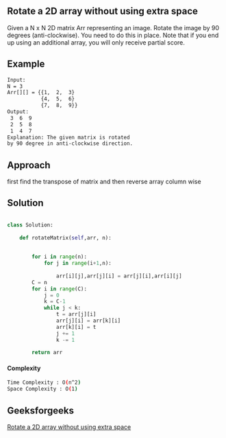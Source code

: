 ## Rotate a 2D array without using extra space
Given a N x N 2D matrix Arr representing an image. Rotate the image by 90 degrees (anti-clockwise). 
You need to do this in place. Note that if you end up using an additional array, you will only receive partial score.

## Example 
```bash
Input:
N = 3
Arr[][] = {{1,  2,  3}
           {4,  5,  6}
           {7,  8,  9}}
Output:
 3  6  9 
 2  5  8 
 1  4  7 
Explanation: The given matrix is rotated
by 90 degree in anti-clockwise direction.

```
## Approach 
 
 first find the transpose of matrix 
 and then reverse array column wise
 

## Solution

```python

class Solution:
    
    def rotateMatrix(self,arr, n):
        
        
        for i in range(n):
            for j in range(i+1,n):
                
                arr[i][j],arr[j][i] = arr[j][i],arr[i][j]
        C = n        
        for i in range(C):
            j = 0
            k = C-1
            while j < k:
                t = arr[j][i]
                arr[j][i] = arr[k][i]
                arr[k][i] = t
                j += 1
                k -= 1
                
        return arr
```
#### Complexity
```bash
Time Complexity : O(n^2)
Space Complexity : O(1)

```

## Geeksforgeeks
[Rotate a 2D array without using extra space](https://practice.geeksforgeeks.org/problems/rotate-a-2d-array-without-using-extra-space1004/1?page=1&difficulty[]=1&status[]=unsolved&company[]=Google&category[]=Arrays&sortBy=submissions)
